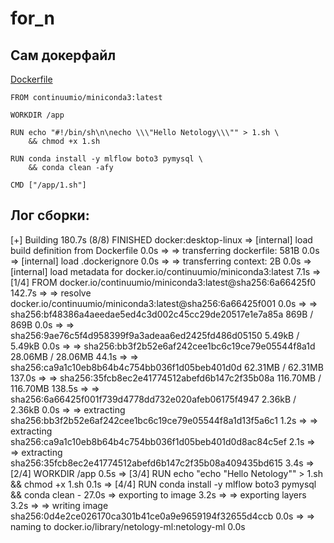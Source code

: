 # for_n
## Сам докерфайл
[Dockerfile](https://github.com/dwenlvov/for_n/blob/main/Dockerfile)

```
FROM continuumio/miniconda3:latest

WORKDIR /app

RUN echo "#!/bin/sh\n\necho \\\"Hello Netology\\\"" > 1.sh \
    && chmod +x 1.sh

RUN conda install -y mlflow boto3 pymysql \
    && conda clean -afy

CMD ["/app/1.sh"]
```

## Лог сборки:
[+] Building 180.7s (8/8) FINISHED                         docker:desktop-linux
 => [internal] load build definition from Dockerfile                       0.0s
 => => transferring dockerfile: 581B                                       0.0s
 => [internal] load .dockerignore                                          0.0s
 => => transferring context: 2B                                            0.0s
 => [internal] load metadata for docker.io/continuumio/miniconda3:latest   7.1s
 => [1/4] FROM docker.io/continuumio/miniconda3:latest@sha256:6a66425f0  142.7s
 => => resolve docker.io/continuumio/miniconda3:latest@sha256:6a66425f001  0.0s
 => => sha256:bf48386a4aeedae5ed4c3d002c45cc29de20517e1e7a85a 869B / 869B  0.0s
 => => sha256:9ae76c5f4d958399f9a3adeaa6ed2425fd486d05150 5.49kB / 5.49kB  0.0s
 => => sha256:bb3f2b52e6af242cee1bc6c19ce79e05544f8a1d 28.06MB / 28.06MB  44.1s
 => => sha256:ca9a1c10eb8b64b4c754bb036f1d05beb401d0d 62.31MB / 62.31MB  137.0s
 => => sha256:35fcb8ec2e41774512abefd6b147c2f35b08a 116.70MB / 116.70MB  138.5s
 => => sha256:6a66425f001f739d4778dd732e020afeb06175f4947 2.36kB / 2.36kB  0.0s
 => => extracting sha256:bb3f2b52e6af242cee1bc6c19ce79e05544f8a1d13f5a6c1  1.2s
 => => extracting sha256:ca9a1c10eb8b64b4c754bb036f1d05beb401d0d8ac84c5ef  2.1s
 => => extracting sha256:35fcb8ec2e41774512abefd6b147c2f35b08a409435bd615  3.4s
 => [2/4] WORKDIR /app                                                     0.5s
 => [3/4] RUN echo "echo "Hello Netology"" > 1.sh     && chmod +x 1.sh     0.1s
 => [4/4] RUN conda install -y mlflow boto3 pymysql     && conda clean -  27.0s
 => exporting to image                                                     3.2s
 => => exporting layers                                                    3.2s
 => => writing image sha256:0d4e2ce026170ca301b41ce0a9e9659194f32655d4ccb  0.0s
 => => naming to docker.io/library/netology-ml:netology-ml                 0.0s
